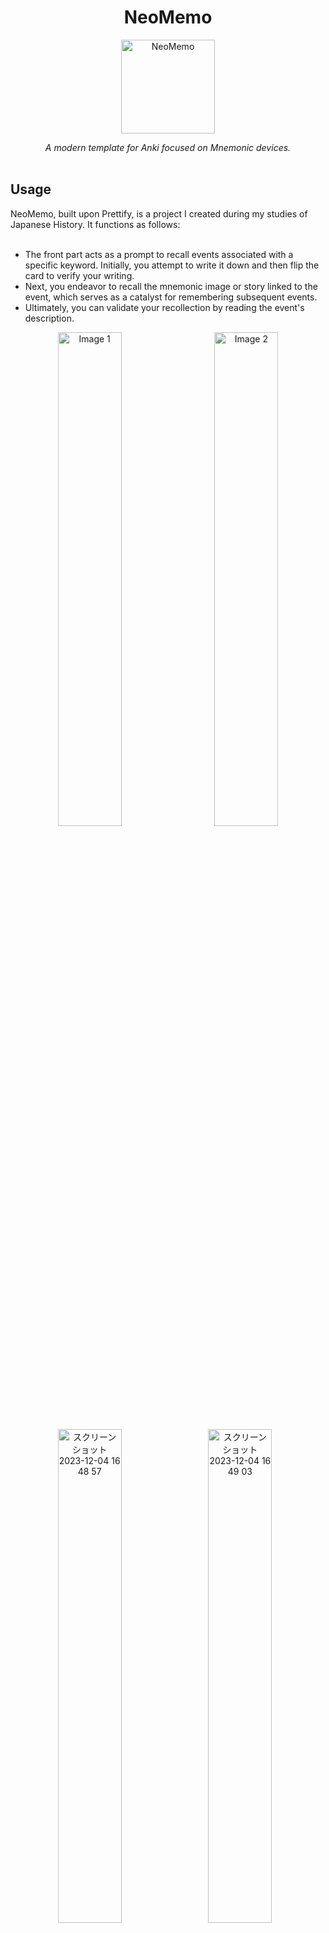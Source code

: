 <h1 align="center">
	NeoMemo
</h1>

<p align="center">
  <img src="https://github.com/riceset/philo-forgot/assets/48802655/ad6f7b17-db42-4fc9-b20e-398d9a75b100" alt="NeoMemo" width="150" height="150"/>
</p>
<div align="center">
<i>A modern template for Anki focused on Mnemonic devices.</i>
</div>
<br>
<h2>Usage</h2>
NeoMemo, built upon Prettify, is a project I created during my studies of Japanese History. It functions as follows:
<br><br>

- The front part acts as a prompt to recall events associated with a specific keyword. Initially, you attempt to write it down and then flip the card to verify your writing.
- Next, you endeavor to recall the mnemonic image or story linked to the event, which serves as a catalyst for remembering subsequent events.
- Ultimately, you can validate your recollection by reading the event's description.

<div align="center">
  <img src="https://github.com/riceset/NeoMnemo/assets/48802655/053d4d9a-7287-4313-a56f-1128193bcde7" alt="Image 1" style="width: 45%; margin-right: 10px;"/>
  <img src="https://github.com/riceset/NeoMnemo/assets/48802655/19da30b6-31f9-449a-8e35-2d6b3f729901" alt="Image 2" style="width: 45%; margin-left: 10px;"/>
</div>

<div align="center">
   <img src="https://github.com/riceset/NeoMnemo/assets/48802655/5276e4ca-4a19-4379-91cd-0a0d070f9a43" alt="スクリーンショット 2023-12-04 16 48 57" style="width: 45%; margin-right: 10px;">
   <img src="https://github.com/riceset/NeoMnemo/assets/48802655/0699b252-0bcd-43b2-88f3-70f391651b0a" alt="スクリーンショット 2023-12-04 16 49 03" style="width: 45%; margin-right: 10px;">
</div>
